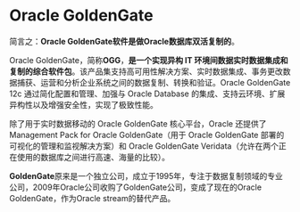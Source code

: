 # Oracle GoldenGate

简言之：**Oracle GoldenGate软件是做Oracle数据库双活复制的**。

Oracle GoldenGate，简称**OGG**，**是一个实现异构 IT 环境间数据实时数据集成和复制的综合软件包**。该产品集支持高可用性解决方案、实时数据集成、事务更改数据捕获、运营和分析企业系统之间的数据复制、转换和验证。Oracle GoldenGate 12c 通过简化配置和管理、加强与 Oracle Database 的集成、支持云环境、扩展异构性以及增强安全性，实现了极致性能。

除了用于实时数据移动的 Oracle GoldenGate 核心平台，Oracle 还提供了 Management Pack for Oracle GoldenGate（用于 Oracle GoldenGate 部署的可视化的管理和监视解决方案）和 Oracle GoldenGate Veridata（允许在两个正在使用的数据库之间进行高速、海量的比较）。

**GoldenGate**原来是一个独立公司，成立于1995年，专注于数据复制领域的专业公司，2009年Oracle公司收购了GoldenGate公司，变成了现在的Oracle GoldenGate，作为Oracle stream的替代产品。
